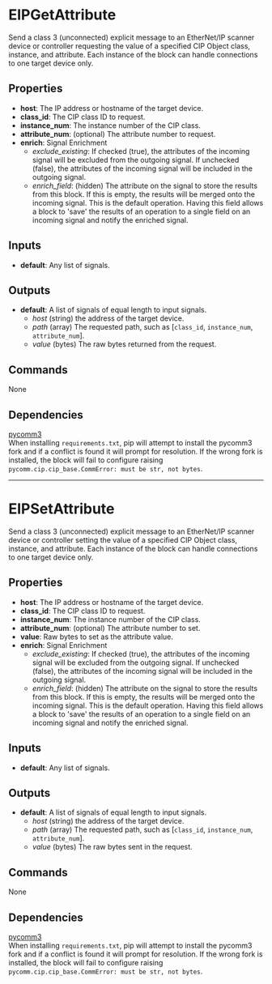 EIPGetAttribute
============
Send a class 3 (unconnected) explicit message to an EtherNet/IP scanner device or controller requesting the value of a specified CIP Object class, instance, and attribute. Each instance of the block can handle connections to one target device only.

Properties
----------
- **host**: The IP address or hostname of the target device.
- **class_id**: The CIP class ID to request.
- **instance_num**: The instance number of the CIP class.
- **attribute_num**: (optional) The attribute number to request.
- **enrich**: Signal Enrichment
  - *exclude_existing*: If checked (true), the attributes of the incoming signal will be excluded from the outgoing signal. If unchecked (false), the attributes of the incoming signal will be included in the outgoing signal.
  - *enrich_field*: (hidden) The attribute on the signal to store the results from this block. If this is empty, the results will be merged onto the incoming signal. This is the default operation. Having this field allows a block to 'save' the results of an operation to a single field on an incoming signal and notify the enriched signal.

Inputs
------
- **default**: Any list of signals.

Outputs
-------
- **default**: A list of signals of equal length to input signals.
  - *host* (string) the address of the target device.
  - *path* (array) The requested path, such as [`class_id`, `instance_num`, `attribute_num`].
  - *value* (bytes) The raw bytes returned from the request.

Commands
--------
None

Dependencies
------------
[pycomm3](https://github.com/bpaterni/pycomm/tree/pycomm3)  
When installing `requirements.txt`, pip will attempt to install the pycomm3 fork and if a conflict is found it will prompt for resolution. If the wrong fork is installed, the block will fail to configure raising `pycomm.cip.cip_base.CommError: must be str, not bytes`.


***


EIPSetAttribute
============
Send a class 3 (unconnected) explicit message to an EtherNet/IP scanner device or controller setting the value of a specified CIP Object class, instance, and attribute. Each instance of the block can handle connections to one target device only.

Properties
----------
- **host**: The IP address or hostname of the target device.
- **class_id**: The CIP class ID to request.
- **instance_num**: The instance number of the CIP class.
- **attribute_num**: (optional) The attribute number to set.
- **value**: Raw bytes to set as the attribute value.
- **enrich**: Signal Enrichment
  - *exclude_existing*: If checked (true), the attributes of the incoming signal will be excluded from the outgoing signal. If unchecked (false), the attributes of the incoming signal will be included in the outgoing signal.
  - *enrich_field*: (hidden) The attribute on the signal to store the results from this block. If this is empty, the results will be merged onto the incoming signal. This is the default operation. Having this field allows a block to 'save' the results of an operation to a single field on an incoming signal and notify the enriched signal.

Inputs
------
- **default**: Any list of signals.

Outputs
-------
- **default**: A list of signals of equal length to input signals.
  - *host* (string) the address of the target device.
  - *path* (array) The requested path, such as [`class_id`, `instance_num`, `attribute_num`].
  - *value* (bytes) The raw bytes sent in the request.

Commands
--------
None

Dependencies
------------
[pycomm3](https://github.com/bpaterni/pycomm/tree/pycomm3)  
When installing `requirements.txt`, pip will attempt to install the pycomm3 fork and if a conflict is found it will prompt for resolution. If the wrong fork is installed, the block will fail to configure raising `pycomm.cip.cip_base.CommError: must be str, not bytes`.

